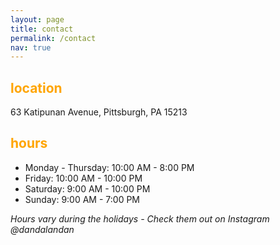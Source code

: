 ```yaml
---
layout: page
title: contact
permalink: /contact
nav: true
---
```


## <span style="color:orange">**location**</span>
63 Katipunan Avenue, Pittsburgh, PA 15213

## <span style="color:orange">**hours**</span>
- Monday - Thursday: 10:00 AM - 8:00 PM
- Friday: 10:00 AM - 10:00 PM
- Saturday: 9:00 AM - 10:00 PM
- Sunday: 9:00 AM - 7:00 PM

*Hours vary during the holidays - Check them out on Instagram @dandalandan*
